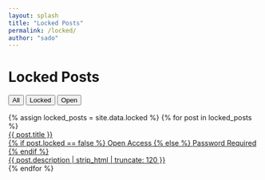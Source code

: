 ```yaml
---
layout: splash
title: "Locked Posts"
permalink: /locked/
author: "sado"
---
```


# Locked Posts

<div class="filter-controls" style="margin-bottom: 1rem;">
  <button class="filter-btn active" data-filter="all">All</button>
  <button class="filter-btn" data-filter="locked">Locked</button>
  <button class="filter-btn" data-filter="open">Open</button>
</div>

<div class="post-grid">
  {% assign locked_posts = site.data.locked %}
  {% for post in locked_posts %}
    <div class="post-card" data-status="{% if post.locked == false %}false{% else %}true{% endif %}">
      <a href="{{'/locked/' | relative_url}}{{ post.title | slugify }}.html">
        <div class="post-title">{{ post.title }}</div>
        <div class="post-date">
          {% if post.locked == false %}
            <span class="badge badge-open"><i class="fas fa-unlock"></i> Open Access</span>
          {% else %}
            <span class="badge badge-locked"><i class="fas fa-lock"></i> Password Required</span>
          {% endif %}
        </div>
        <div class="post-excerpt">{{ post.description | strip_html | truncate: 120 }}</div>
      </a>
    </div>
  {% endfor %}
</div>

<script>
document.querySelectorAll('.filter-btn').forEach(btn => {
  btn.addEventListener('click', () => {
    const filter = btn.dataset.filter;
    
    document.querySelectorAll('.filter-btn').forEach(b => b.classList.remove('active'));
    btn.classList.add('active');
    
    document.querySelectorAll('.post-card').forEach(card => {
      const status = card.dataset.status === 'false' ? 'open' : 'locked';
      card.style.display = (filter === 'all' || filter === status) ? 'block' : 'none';
    });
  });
});
</script>